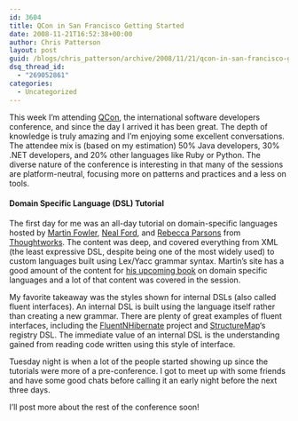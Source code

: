```yaml
---
id: 3604
title: QCon in San Francisco Getting Started
date: 2008-11-21T16:52:38+00:00
author: Chris Patterson
layout: post
guid: /blogs/chris_patterson/archive/2008/11/21/qcon-in-san-francisco-getting-started.aspx
dsq_thread_id:
  - "269052861"
categories:
  - Uncategorized
---
```

This week I&#8217;m attending [QCon](http://qconsf.com/), the international software developers conference, and since the day I arrived it has been great. The depth of knowledge is truly amazing and I&#8217;m enjoying some excellent conversations. The attendee mix is (based on my estimation) 50% Java developers, 30% .NET developers, and 20% other languages like Ruby or Python. The diverse nature of the conference is interesting in that many of the sessions are platform-neutral, focusing more on patterns and practices and a less on tools. 

#### Domain Specific Language (DSL) Tutorial

The first day for me was an all-day tutorial on domain-specific languages hosted by [Martin Fowler](http://martinfowler.com/), [Neal Ford](http://www.nealford.com/my/bio.htm), and [Rebecca Parsons](http://www.thoughtworks.com/who-we-are/leadership-profiles/rebecca-parsons.html) from [Thoughtworks](http://www.thoughtworks.com/index.html). The content was deep, and covered everything from XML (the least expressive DSL, despite being one of the most widely used) to custom languages built using Lex/Yacc grammar syntax. Martin&#8217;s site has a good amount of the content for [his upcoming book](http://martinfowler.com/dslwip/) on domain specific languages and a lot of that content was covered in the session.

My favorite takeaway was the styles shown for internal DSLs (also called fluent interfaces). An internal DSL is built using the language itself rather than creating a new grammar. There are plenty of great examples of fluent interfaces, including the [FluentNHibernate](http://code.google.com/p/fluent-nhibernate/) project and [StructureMap](http://structuremap.sourceforge.net/Default.htm)&#8216;s registry DSL. The immediate value of an internal DSL is the understanding gained from reading code written using this style of interface.

Tuesday night is when a lot of the people started showing up since the tutorials were more of a pre-conference. I got to meet up with some friends and have some good chats before calling it an early night before the next three days.

I&#8217;ll post more about the rest of the conference soon!